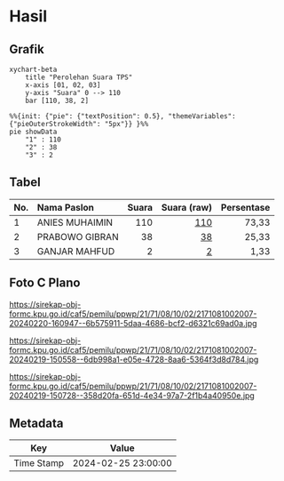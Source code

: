 # Hasil

## Grafik

```mermaid
xychart-beta
    title "Perolehan Suara TPS"
    x-axis [01, 02, 03]
    y-axis "Suara" 0 --> 110
    bar [110, 38, 2]
```

```mermaid
%%{init: {"pie": {"textPosition": 0.5}, "themeVariables": {"pieOuterStrokeWidth": "5px"}} }%%
pie showData
    "1" : 110
    "2" : 38
    "3" : 2
```

## Tabel

| No. | Nama Paslon    | Suara | Suara (raw) | Persentase |
|:--- |:-------------- | -----:| -----------:| ----------:|
| 1   | ANIES MUHAIMIN | 110   | [110][p-1]  | 73,33      |
| 2   | PRABOWO GIBRAN | 38    | [38][p-2]   | 25,33      |
| 3   | GANJAR MAHFUD  | 2     | [2][p-3]    | 1,33       |


[p-1]: https://github.com/gigit-pemilu/pemilu-2024-21-kepulauan-riau/blob/main/pilpres/hitung-suara/sub/21-kepulauan-riau/sub/71-kota-batam/sub/08-galang/sub/1002-karas/sub/007-tps/sub/paslon-1.txt
[p-2]: https://github.com/gigit-pemilu/pemilu-2024-21-kepulauan-riau/blob/main/pilpres/hitung-suara/sub/21-kepulauan-riau/sub/71-kota-batam/sub/08-galang/sub/1002-karas/sub/007-tps/sub/paslon-2.txt
[p-3]: https://github.com/gigit-pemilu/pemilu-2024-21-kepulauan-riau/blob/main/pilpres/hitung-suara/sub/21-kepulauan-riau/sub/71-kota-batam/sub/08-galang/sub/1002-karas/sub/007-tps/sub/paslon-3.txt

## Foto C Plano

https://sirekap-obj-formc.kpu.go.id/caf5/pemilu/ppwp/21/71/08/10/02/2171081002007-20240220-160947--6b575911-5daa-4686-bcf2-d6321c69ad0a.jpg

https://sirekap-obj-formc.kpu.go.id/caf5/pemilu/ppwp/21/71/08/10/02/2171081002007-20240219-150558--6db998a1-e05e-4728-8aa6-5364f3d8d784.jpg

https://sirekap-obj-formc.kpu.go.id/caf5/pemilu/ppwp/21/71/08/10/02/2171081002007-20240219-150728--358d20fa-651d-4e34-97a7-2f1b4a40950e.jpg


## Metadata

| Key        | Value               |
| ---------- | ------------------- |
| Time Stamp | 2024-02-25 23:00:00 |



